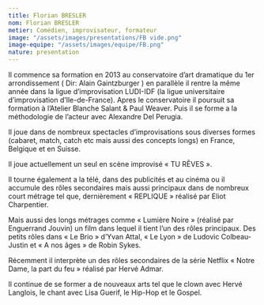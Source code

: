 ```yaml
---
title: Florian BRESLER
nom: Florian BRESLER
metier: Comédien, improvisateur, formateur
image: "/assets/images/presentations/FB vide.png"
image-equipe: "/assets/images/equipe/FB.png"
nature: presentation
---
```


<div id="description-presentation">
  <p>
        Il commence sa formation en 2013 au conservatoire d’art dramatique du
        1er arrondissement ( Dir: Alain Gaintzburger ) en parallèle il rentre la
        même année dans la ligue d’improvisation LUDI-IDF (la ligue
        universitaire d’improvisation d’Ile-de-France). Apres le conservatoire
        il poursuit sa formation à l’Atelier Blanche Salant & Paul Weaver. Puis
        il se forme a la méthodologie de l’acteur avec Alexandre Del Perugia.
      </p>
      <p>
        Il joue dans de nombreux spectacles d’improvisations sous diverses
        formes (cabaret, match, catch etc mais aussi des concepts longs) en
        France, Belgique et en Suisse.
      </p>
      <p>Il joue actuellement un seul en scène improvisé « TU RÊVES ».</p>
      <p>
        Il tourne également a la télé, dans des publicités et au cinéma ou il
        accumule des rôles secondaires mais aussi principaux dans de nombreux
        court métrage tel que, dernièrement « REPLIQUE » réalisé par Eliot
        Charpentier.
      </p>
      <p>
        Mais aussi des longs métrages comme « Lumière Noire » (réalisé par
        Enguerrand Jouvin) un film dans lequel il tient l’un des rôles
        principaux. Des petits rôles dans « Le Brio » d’Yvan Attal, « Le Lyon »
        de Ludovic Colbeau-Justin et « A nos âges » de Robin Sykes.
      </p>
      <p>
        Récemment il interprète un des rôles secondaires de la série Netflix «
        Notre Dame, la part du feu » réalisé par Hervé Admar.
      </p>
      <p>
        Il continue de se former a de nouveaux arts tel que le clown avec Hervé
        Langlois, le chant avec Lisa Guerif, le Hip-Hop et le Gospel.
      </p>
</div>
